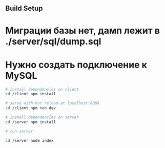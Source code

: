 ## Build Setup

# Миграции базы нет, дамп лежит в ./server/sql/dump.sql
# Нужно создать подключение к MySQL

``` bash
# install dependencies on client
cd /client npm install

# serve with hot reload at localhost:8080
cd /client npm run dev

# install dependencies on server
cd /server npm install

# run server

cd /server node index

```

